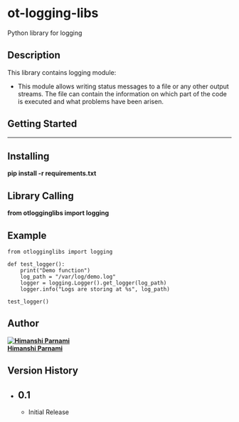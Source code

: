 ot-logging-libs
=====================================
Python library for logging

## Description

This library contains logging module:
* This module allows writing status messages to a file or any other output streams. The file can contain the information on which part of the code is executed and what problems have been arisen. 

## Getting Started
-----------------------------------------

## Installing
<b>pip install -r requirements.txt</b>

## Library Calling

<b>from otlogginglibs import logging</b>

## Example 

```
from otlogginglibs import logging

def test_logger():
    print("Demo function")
    log_path = "/var/log/demo.log"
    logger = logging.Logger().get_logger(log_path)
    logger.info("Logs are storing at %s", log_path)

test_logger()
```
## Author

[himanshi_homepage]: https://github.com/himanshiparnami
[himanshi_avatar]: https://avatars.githubusercontent.com/u/101627875?s=200&v=4

**[![Himanshi Parnami][himanshi_avatar]][himanshi_homepage]<br/>[Himanshi Parnami][himanshi_homepage]** 

## Version History

* ## 0.1
    * Initial Release
